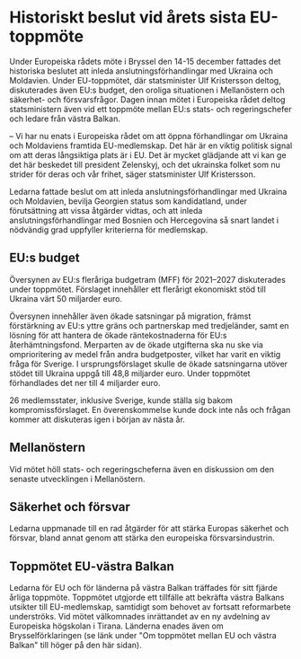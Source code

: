 # Historiskt beslut vid årets sista EU-toppmöte

Under Europeiska rådets möte i Bryssel den 14-15 december fattades det historiska beslutet att inleda anslutningsförhandlingar med Ukraina och Moldavien. Under EU-toppmötet, där statsminister Ulf Kristersson deltog, diskuterades även EU:s budget, den oroliga situationen i Mellanöstern och säkerhet- och försvarsfrågor. Dagen innan mötet i Europeiska rådet deltog statsministern även vid ett toppmöte mellan EU:s stats- och regeringschefer och ledare från västra Balkan.

– Vi har nu enats i Europeiska rådet om att öppna förhandlingar om Ukraina och Moldaviens framtida EU-medlemskap. Det här är en viktig politisk signal om att deras långsiktiga plats är i EU. Det är mycket glädjande att vi kan ge det här beskedet till president Zelenskyj, och det ukrainska folket som nu strider för deras och vår frihet, säger statsminister Ulf Kristersson.

Ledarna fattade beslut om att inleda anslutningsförhandlingar med Ukraina och Moldavien, bevilja Georgien status som kandidatland, under förutsättning att vissa åtgärder vidtas, och att inleda anslutningsförhandlingar med Bosnien och Hercegovina så snart landet i nödvändig grad uppfyller kriterierna för medlemskap.

## EU:s budget

Översynen av EU:s fleråriga budgetram (MFF) för 2021–2027 diskuterades under toppmötet. Förslaget innehåller ett flerårigt ekonomiskt stöd till Ukraina värt 50 miljarder euro.

Översynen innehåller även ökade satsningar på migration, främst förstärkning av EU:s yttre gräns och partnerskap med tredjeländer, samt en lösning för att hantera de ökade räntekostnaderna för EU:s återhämtningsfond. Merparten av de ökade utgifterna ska nu ske via omprioritering av medel från andra budgetposter, vilket har varit en viktig fråga för Sverige. I ursprungsförslaget skulle de ökade satsningarna utöver stödet till Ukraina uppgå till 48,8 miljarder euro. Under toppmötet förhandlades det ner till 4 miljarder euro.

26 medlemsstater, inklusive Sverige, kunde ställa sig bakom kompromissförslaget. En överenskommelse kunde dock inte nås och frågan kommer att diskuteras igen i början av nästa år.

## Mellanöstern

Vid mötet höll stats- och regeringscheferna även en diskussion om den senaste utvecklingen i Mellanöstern.

## Säkerhet och försvar

Ledarna uppmanade till en rad åtgärder för att stärka Europas säkerhet och försvar, bland annat genom att stärka den europeiska försvarsindustrin.

## Toppmötet EU-västra Balkan

Ledarna för EU och för länderna på västra Balkan träffades för sitt fjärde årliga toppmöte. Toppmötet utgjorde ett tillfälle att bekräfta västra Balkans utsikter till EU-medlemskap, samtidigt som behovet av fortsatt reformarbete underströks. Vid mötet välkomnades inrättandet av en ny avdelning av Europeiska högskolan i Tirana. Länderna enades även om Brysselförklaringen (se länk under "Om toppmötet mellan EU och västra Balkan" till höger på den här sidan).

